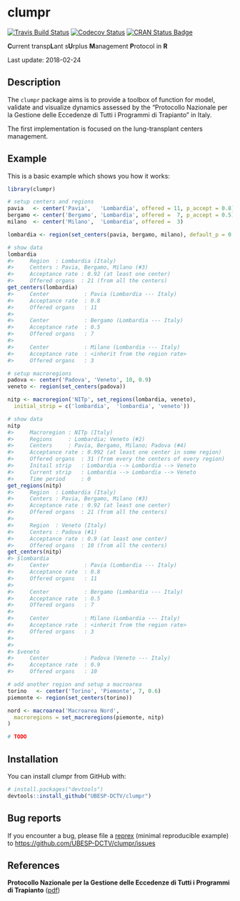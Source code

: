 clumpr
================

<!-- README.md is generated from README.Rmd. Please edit that file -->

[![Travis Build
Status](https://travis-ci.com/UBESP-DCTV/clumpr.svg?token=wGyFLep97LHjNKfPGjkg&branch=structures)](https://travis-ci.org/UBESP-DCTV/clumpr)
[![Codecov
Status](https://codecov.io/gh/UBESP-DCTV/clumpr/branch/structures/graph/badge.svg?token=IY02gbLUth)](https://codecov.io/gh/UBESP-DCTV/clumpr)
[![CRAN Status
Badge](https://www.r-pkg.org/badges/version/clumpr.svg)](http://cran.R-project.org/)

**C**urrent transp**L**ant s**U**rplus **M**anagement **P**rotocol in
**R**

Last update: 2018-02-24

## Description

The `clumpr` package aims is to provide a toolbox of function for model,
validate and visualize dynamics assessed by the “Protocollo Nazionale
per la Gestione delle Eccedenze di Tutti i Programmi di Trapianto” in
Italy.

The first implementation is focused on the lung-transplant centers
management.

## Example

This is a basic example which shows you how it works:

``` r
library(clumpr)

# setup centers and regions
pavia   <- center('Pavia',   'Lombardia', offered = 11, p_accept = 0.8)
bergamo <- center('Bergamo', 'Lombardia', offered =  7, p_accept = 0.5)
milano  <- center('Milano',  'Lombardia', offered =  3)

lombardia <- region(set_centers(pavia, bergamo, milano), default_p = 0.2)

# show data
lombardia
#>     Region  : Lombardia (Italy)
#>     Centers : Pavia, Bergamo, Milano (#3)
#>     Acceptance rate : 0.92 (at least one center)
#>     Offered organs  : 21 (from all the centers)
get_centers(lombardia)
#>     Center           : Pavia (Lombardia --- Italy)
#>     Acceptance rate  : 0.8
#>     Offered organs   : 11
#> 
#>     Center           : Bergamo (Lombardia --- Italy)
#>     Acceptance rate  : 0.5
#>     Offered organs   : 7
#> 
#>     Center           : Milano (Lombardia --- Italy)
#>     Acceptance rate  : <inherit from the region rate>
#>     Offered organs   : 3

# setup macroregions
padova <- center('Padova', 'Veneto', 10, 0.9)
veneto <- region(set_centers(padova))

nitp <- macroregion('NITp', set_regions(lombardia, veneto),
  initial_strip = c('lombardia',  'lombardia', 'veneto'))

# show data
nitp
#>     Macroregion : NITp (Italy)
#>     Regions     : Lombardia; Veneto (#2)
#>     Centers     : Pavia, Bergamo, Milano; Padova (#4)
#>     Acceptance rate : 0.992 (at least one center in some region)
#>     Offered organs  : 31 (from every the centers of every region)
#>     Initail strip   : Lombardia --> Lombardia --> Veneto
#>     Current strip   : Lombardia --> Lombardia --> Veneto
#>     Time period     : 0
get_regions(nitp)
#>     Region  : Lombardia (Italy)
#>     Centers : Pavia, Bergamo, Milano (#3)
#>     Acceptance rate : 0.92 (at least one center)
#>     Offered organs  : 21 (from all the centers)
#> 
#>     Region  : Veneto (Italy)
#>     Centers : Padova (#1)
#>     Acceptance rate : 0.9 (at least one center)
#>     Offered organs  : 10 (from all the centers)
get_centers(nitp)
#> $lombardia
#>     Center           : Pavia (Lombardia --- Italy)
#>     Acceptance rate  : 0.8
#>     Offered organs   : 11
#> 
#>     Center           : Bergamo (Lombardia --- Italy)
#>     Acceptance rate  : 0.5
#>     Offered organs   : 7
#> 
#>     Center           : Milano (Lombardia --- Italy)
#>     Acceptance rate  : <inherit from the region rate>
#>     Offered organs   : 3
#> 
#> 
#> $veneto
#>     Center           : Padova (Veneto --- Italy)
#>     Acceptance rate  : 0.9
#>     Offered organs   : 10

# add another region and setup a macroarea
torino   <- center('Torino', 'Piemonte', 7, 0.6)
piemonte <- region(set_centers(torino))

nord <- macroarea('Macroarea Nord',
  macroregions = set_macroregions(piemonte, nitp)
)

# TODO
```

## Installation

You can install clumpr from GitHub with:

``` r
# install.packages("devtools")
devtools::install_github("UBESP-DCTV/clumpr")
```

## Bug reports

If you encounter a bug, please file a
[reprex](https://github.com/tidyverse/reprex) (minimal reproducible
example) to <https://github.com/UBESP-DCTV/clumpr/issues>

## References

**Protocollo Nazionale per la Gestione delle Eccedenze di Tutti i
Programmi di Trapianto**
([pdf](http://www.policlinico.mi.it/AMM/nitp/area_operatore/linee_guida/03/ProtocolloNazionaleGestioneEccedenzeCNTO140804.pdf))
